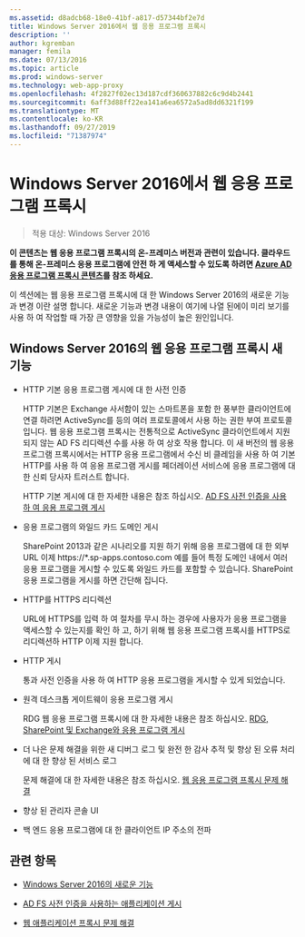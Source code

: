 ```yaml
---
ms.assetid: d8adcb68-18e0-41bf-a817-d57344bf2e7d
title: Windows Server 2016에서 웹 응용 프로그램 프록시
description: ''
author: kgremban
manager: femila
ms.date: 07/13/2016
ms.topic: article
ms.prod: windows-server
ms.technology: web-app-proxy
ms.openlocfilehash: 4f2827f02ec13d187cdf360637882c6c9d4b2441
ms.sourcegitcommit: 6aff3d88ff22ea141a6ea6572a5ad8dd6321f199
ms.translationtype: MT
ms.contentlocale: ko-KR
ms.lasthandoff: 09/27/2019
ms.locfileid: "71387974"
---
```

# <a name="web-application-proxy-in-windows-server-2016"></a>Windows Server 2016에서 웹 응용 프로그램 프록시

>적용 대상: Windows Server 2016

**이 콘텐츠는 웹 응용 프로그램 프록시의 온-프레미스 버전과 관련이 있습니다. 클라우드를 통해 온-프레미스 응용 프로그램에 안전 하 게 액세스할 수 있도록 하려면 [Azure AD 응용 프로그램 프록시 콘텐츠](https://azure.microsoft.com/documentation/articles/active-directory-application-proxy-get-started/)를 참조 하세요.**  
  
이 섹션에는 웹 응용 프로그램 프록시에 대 한 Windows Server 2016의 새로운 기능과 변경 이란 설명 합니다. 새로운 기능과 변경 내용이 여기에 나열 된에이 미리 보기를 사용 하 여 작업할 때 가장 큰 영향을 있을 가능성이 높은 원인입니다.  
  
## <a name="web-application-proxy-new-features-in-windows-server-2016"></a>Windows Server 2016의 웹 응용 프로그램 프록시 새 기능
  
- HTTP 기본 응용 프로그램 게시에 대 한 사전 인증  
  
  HTTP 기본은 Exchange 사서함이 있는 스마트폰을 포함 한 풍부한 클라이언트에 연결 하려면 ActiveSync를 등의 여러 프로토콜에서 사용 하는 권한 부여 프로토콜입니다. 웹 응용 프로그램 프록시는 전통적으로 ActiveSync 클라이언트에서 지원 되지 않는 AD FS 리디렉션 수를 사용 하 여 상호 작용 합니다. 이 새 버전의 웹 응용 프로그램 프록시에서는 HTTP 응용 프로그램에서 수신 비 클레임을 사용 하 여 기본 HTTP를 사용 하 여 응용 프로그램 게시를 페더레이션 서비스에 응용 프로그램에 대 한 신뢰 당사자 트러스트 합니다.  
  
  HTTP 기본 게시에 대 한 자세한 내용은 참조 하십시오. [AD FS 사전 인증을 사용 하 여 응용 프로그램 게시](Publishing-Applications-using-AD-FS-Preauthentication.md#publish-an-application-that-uses-http-basic)  
  
- 응용 프로그램의 와일드 카드 도메인 게시  
  
  SharePoint 2013과 같은 시나리오를 지원 하기 위해 응용 프로그램에 대 한 외부 URL 이제 https://*.sp-apps.contoso.com 예를 들어 특정 도메인 내에서 여러 응용 프로그램을 게시할 수 있도록 와일드 카드를 포함할 수 있습니다. SharePoint 응용 프로그램을 게시를 하면 간단해 집니다.  
  
- HTTP를 HTTPS 리디렉션  
  
  URL에 HTTPS를 입력 하 여 절차를 무시 하는 경우에 사용자가 응용 프로그램을 액세스할 수 있는지를 확인 하 고, 하기 위해 웹 응용 프로그램 프록시를 HTTPS로 리디렉션하 HTTP 이제 지원 합니다.  
  
- HTTP 게시  
  
  통과 사전 인증을 사용 하 여 HTTP 응용 프로그램을 게시할 수 있게 되었습니다.  
  
- 원격 데스크톱 게이트웨이 응용 프로그램 게시  
  
  RDG 웹 응용 프로그램 프록시에 대 한 자세한 내용은 참조 하십시오. [RDG, SharePoint 및 Exchange와 응용 프로그램 게시](../web-application-proxy/Publishing-Applications-with-SharePoint,-Exchange-and-RDG.md)  
  
- 더 나은 문제 해결을 위한 새 디버그 로그 및 완전 한 감사 추적 및 향상 된 오류 처리에 대 한 향상 된 서비스 로그  
  
  문제 해결에 대 한 자세한 내용은 참조 하십시오. [웹 응용 프로그램 프록시 문제 해결](https://technet.microsoft.com/library/dn770156.aspx)  
  
- 향상 된 관리자 콘솔 UI  
  
- 백 엔드 응용 프로그램에 대 한 클라이언트 IP 주소의 전파  
  
## <a name="see-also"></a>관련 항목  
  
-   [Windows Server 2016의 새로운 기능](https://technet.microsoft.com/library/dn765472.aspx)  
  
-   [AD FS 사전 인증을 사용하는 애플리케이션 게시](../web-application-proxy/Publishing-Applications-using-AD-FS-Preauthentication.md)  
  
-   [웹 애플리케이션 프록시 문제 해결](https://technet.microsoft.com/library/dn770156.aspx)  
  


